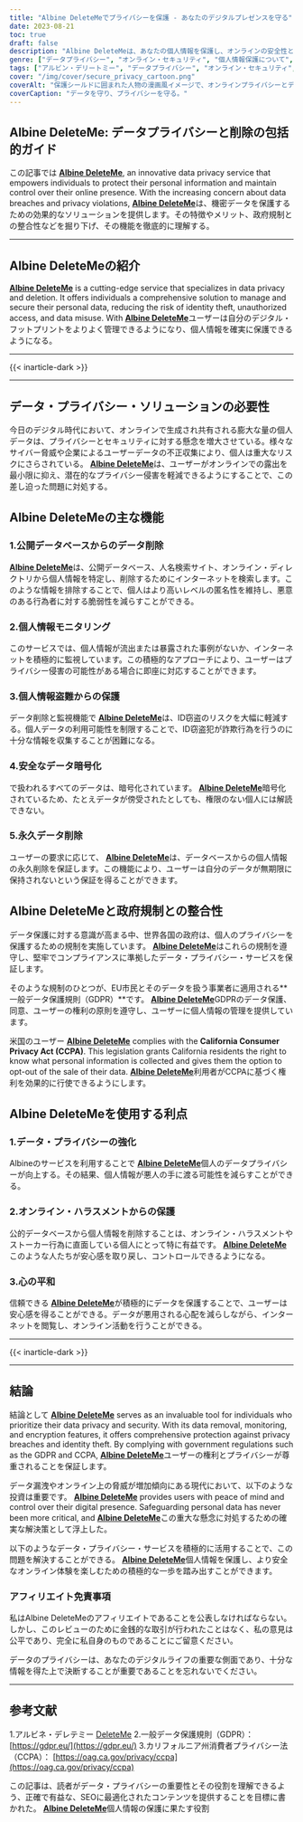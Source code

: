 ```yaml
---
title: "Albine DeleteMeでプライバシーを保護 - あなたのデジタルプレゼンスを守る"
date: 2023-08-21
toc: true
draft: false
description: "Albine DeleteMeは、あなたの個人情報を保護し、オンラインの安全性と安心感を保証するデータプライバシーサービスです。"
genre: ["データプライバシー", "オンライン・セキュリティ", "個人情報保護について", "個人情報盗難防止", "デジタル・フットプリント・マネジメント", "サイバーセキュリティ", "インターネットのプライバシー", "データ削除", "GDPRコンプライアンス", "中共"]
tags: ["アルビン・デリートミー", "データプライバシー", "オンライン・セキュリティ", "個人情報", "個人情報盗難防止", "デジタル・フットプリント", "サイバーセキュリティ", "インターネットのプライバシー", "データ削除", "GDPRコンプライアンス", "中共", "データ保護", "データ漏洩", "プライバシー・サービス", "機密データ", "オンライン・プレゼンス", "データ保護規則", "データモニタリング", "アイデンティティ保護", "データ暗号化", "プライバシー侵害", "個人情報の保護", "オンライン・プライバシーの保護", "安全なデータ削除", "プライバシー侵害の防止", "個人情報盗難の軽減", "データ・プライバシー・ソリューション", "オンライン・プライバシー管理", "データ・セキュリティ対策", "個人情報保護コンプライアンス", "オンライン・アイデンティティ保護"]
cover: "/img/cover/secure_privacy_cartoon.png"
coverAlt: "保護シールドに囲まれた人物の漫画風イメージで、オンラインプライバシーとデータ保護を表現。"
coverCaption: "データを守り、プライバシーを守る。"
---
```


## Albine DeleteMe: データプライバシーと削除の包括的ガイド

この記事では [**Albine DeleteMe**](https://dnt.abine.com/#/ref_register/pC8ZbvQtt), an innovative data privacy service that empowers individuals to protect their personal information and maintain control over their online presence. With the increasing concern about data breaches and privacy violations, [**Albine DeleteMe**](https://dnt.abine.com/#/ref_register/pC8ZbvQtt)は、機密データを保護するための効果的なソリューションを提供します。その特徴やメリット、政府規制との整合性などを掘り下げ、その機能を徹底的に理解する。

______

## Albine DeleteMeの紹介

[**Albine DeleteMe**](https://dnt.abine.com/#/ref_register/pC8ZbvQtt) is a cutting-edge service that specializes in data privacy and deletion. It offers individuals a comprehensive solution to manage and secure their personal data, reducing the risk of identity theft, unauthorized access, and data misuse. With [**Albine DeleteMe**](https://dnt.abine.com/#/ref_register/pC8ZbvQtt)ユーザーは自分のデジタル・フットプリントをよりよく管理できるようになり、個人情報を確実に保護できるようになる。

______

{{< inarticle-dark >}}

______

## データ・プライバシー・ソリューションの必要性

今日のデジタル時代において、オンラインで生成され共有される膨大な量の個人データは、プライバシーとセキュリティに対する懸念を増大させている。様々なサイバー脅威や企業によるユーザーデータの不正収集により、個人は重大なリスクにさらされている。 [**Albine DeleteMe**](https://dnt.abine.com/#/ref_register/pC8ZbvQtt)は、ユーザーがオンラインでの露出を最小限に抑え、潜在的なプライバシー侵害を軽減できるようにすることで、この差し迫った問題に対処する。

## Albine DeleteMeの主な機能

### 1.公開データベースからのデータ削除

[**Albine DeleteMe**](https://dnt.abine.com/#/ref_register/pC8ZbvQtt)は、公開データベース、人名検索サイト、オンライン・ディレクトリから個人情報を特定し、削除するためにインターネットを検索します。このような情報を排除することで、個人はより高いレベルの匿名性を維持し、悪意のある行為者に対する脆弱性を減らすことができる。

### 2.個人情報モニタリング

このサービスでは、個人情報が流出または暴露された事例がないか、インターネットを積極的に監視しています。この積極的なアプローチにより、ユーザーはプライバシー侵害の可能性がある場合に即座に対応することができます。

### 3.個人情報盗難からの保護

データ削除と監視機能で [**Albine DeleteMe**](https://dnt.abine.com/#/ref_register/pC8ZbvQtt)は、ID窃盗のリスクを大幅に軽減する。個人データの利用可能性を制限することで、ID窃盗犯が詐欺行為を行うのに十分な情報を収集することが困難になる。

### 4.安全なデータ暗号化

で扱われるすべてのデータは、暗号化されています。 [**Albine DeleteMe**](https://dnt.abine.com/#/ref_register/pC8ZbvQtt)暗号化されているため、たとえデータが傍受されたとしても、権限のない個人には解読できない。

### 5.永久データ削除

ユーザーの要求に応じて、 [**Albine DeleteMe**](https://dnt.abine.com/#/ref_register/pC8ZbvQtt)は、データベースからの個人情報の永久削除を保証します。この機能により、ユーザーは自分のデータが無期限に保持されないという保証を得ることができます。

## Albine DeleteMeと政府規制との整合性

データ保護に対する意識が高まる中、世界各国の政府は、個人のプライバシーを保護するための規制を実施しています。 [**Albine DeleteMe**](https://dnt.abine.com/#/ref_register/pC8ZbvQtt)はこれらの規制を遵守し、堅牢でコンプライアンスに準拠したデータ・プライバシー・サービスを保証します。

そのような規制のひとつが、EU市民とそのデータを扱う事業者に適用される**一般データ保護規則（GDPR）**です。 [**Albine DeleteMe**](https://dnt.abine.com/#/ref_register/pC8ZbvQtt)GDPRのデータ保護、同意、ユーザーの権利の原則を遵守し、ユーザーに個人情報の管理を提供しています。

米国のユーザー [**Albine DeleteMe**](https://dnt.abine.com/#/ref_register/pC8ZbvQtt) complies with the **California Consumer Privacy Act (CCPA)**. This legislation grants California residents the right to know what personal information is collected and gives them the option to opt-out of the sale of their data. [**Albine DeleteMe**](https://dnt.abine.com/#/ref_register/pC8ZbvQtt)利用者がCCPAに基づく権利を効果的に行使できるようにします。

## Albine DeleteMeを使用する利点

### 1.データ・プライバシーの強化

Albineのサービスを利用することで [**Albine DeleteMe**](https://dnt.abine.com/#/ref_register/pC8ZbvQtt)個人のデータプライバシーが向上する。その結果、個人情報が悪人の手に渡る可能性を減らすことができる。

### 2.オンライン・ハラスメントからの保護

公的データベースから個人情報を削除することは、オンライン・ハラスメントやストーカー行為に直面している個人にとって特に有益です。 [**Albine DeleteMe**](https://dnt.abine.com/#/ref_register/pC8ZbvQtt)このような人たちが安心感を取り戻し、コントロールできるようになる。

### 3.心の平和

信頼できる [**Albine DeleteMe**](https://dnt.abine.com/#/ref_register/pC8ZbvQtt)が積極的にデータを保護することで、ユーザーは安心感を得ることができる。データが悪用される心配を減らしながら、インターネットを閲覧し、オンライン活動を行うことができる。

______

{{< inarticle-dark >}}

______


## 結論

結論として [**Albine DeleteMe**](https://dnt.abine.com/#/ref_register/pC8ZbvQtt) serves as an invaluable tool for individuals who prioritize their data privacy and security. With its data removal, monitoring, and encryption features, it offers comprehensive protection against privacy breaches and identity theft. By complying with government regulations such as the GDPR and CCPA, [**Albine DeleteMe**](https://dnt.abine.com/#/ref_register/pC8ZbvQtt)ユーザーの権利とプライバシーが尊重されることを保証します。

データ漏洩やオンライン上の脅威が増加傾向にある現代において、以下のような投資は重要です。 [**Albine DeleteMe**](https://dnt.abine.com/#/ref_register/pC8ZbvQtt) provides users with peace of mind and control over their digital presence. Safeguarding personal data has never been more critical, and [**Albine DeleteMe**](https://dnt.abine.com/#/ref_register/pC8ZbvQtt)この重大な懸念に対処するための確実な解決策として浮上した。

以下のようなデータ・プライバシー・サービスを積極的に活用することで、この問題を解決することができる。 [**Albine DeleteMe**](https://dnt.abine.com/#/ref_register/pC8ZbvQtt)個人情報を保護し、より安全なオンライン体験を楽しむための積極的な一歩を踏み出すことができます。

### アフィリエイト免責事項

私はAlbine DeleteMeのアフィリエイトであることを公表しなければならない。しかし、このレビューのために金銭的な取引が行われたことはなく、私の意見は公平であり、完全に私自身のものであることにご留意ください。

データのプライバシーは、あなたのデジタルライフの重要な側面であり、十分な情報を得た上で決断することが重要であることを忘れないでください。
______


## 参考文献

1.アルビネ・デレテミー [DeleteMe](https://dnt.abine.com/#/ref_register/pC8ZbvQtt)
2.一般データ保護規則（GDPR）： [https://gdpr.eu/](https://gdpr.eu/)
3.カリフォルニア州消費者プライバシー法（CCPA）： [https://oag.ca.gov/privacy/ccpa](https://oag.ca.gov/privacy/ccpa)

この記事は、読者がデータ・プライバシーの重要性とその役割を理解できるよう、正確で有益な、SEOに最適化されたコンテンツを提供することを目標に書かれた。 [**Albine DeleteMe**](https://dnt.abine.com/#/ref_register/pC8ZbvQtt)個人情報の保護に果たす役割





